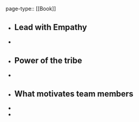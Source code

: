 page-type:: [[Book]]

- ## Lead with Empathy
-
- ## Power of the tribe
-
- ## What motivates team members
-
-